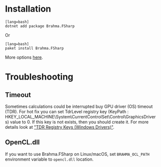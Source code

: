 # Installation

    [lang=bash]
    dotnet add package Brahma.FSharp

Or

    [lang=bash]
    paket install Brahma.FSharp

More options [here](https://www.nuget.org/packages/Brahma.FSharp/).

# Troubleshooting

## Timeout

Sometimes calculations could be interrupted buy GPU driver (OS) timeout (TDR). 
For hot fix you can set TdrLevel registry key (KeyPath : HKEY\_LOCAL\_MACHINE\System\CurrentControlSet\Control\GraphicsDrivers) value to 0. 
If this key is not exists, then you should create it. For more details look at ["TDR Registry Keys (Windows Drivers)"](https://msdn.microsoft.com/en-us/library/windows/hardware/ff569918(v=vs.85).aspx).

## OpenCL.dll

If you want to use Brahma.FSharp on Linux/macOS, set ```BRAHMA_OCL_PATH``` environment variable to ```opencl.dll``` location.

